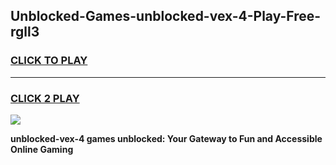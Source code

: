 
## Unblocked-Games-unblocked-vex-4-Play-Free-rgll3
<h3>
<a href="https://premium76.site?title=unblocked-vex-4&ref=23A">CLICK TO PLAY</a></h3>
<hr>

<h3>
<a href="https://premium76.site?title=unblocked-vex-4&ref=23A">CLICK 2 PLAY</a>
  
</h3>

<a href="https://premium76.site?title=unblocked-vex-4&ref=23A"><img src="https://clearcache.store/games.png"></a>


**unblocked-vex-4 games unblocked: Your Gateway to Fun and Accessible Online Gaming**
